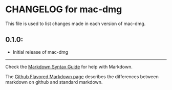 # CHANGELOG for mac-dmg

This file is used to list changes made in each version of mac-dmg.

## 0.1.0:

* Initial release of mac-dmg

- - -
Check the [Markdown Syntax Guide](http://daringfireball.net/projects/markdown/syntax) for help with Markdown.

The [Github Flavored Markdown page](http://github.github.com/github-flavored-markdown/) describes the differences between markdown on github and standard markdown.

